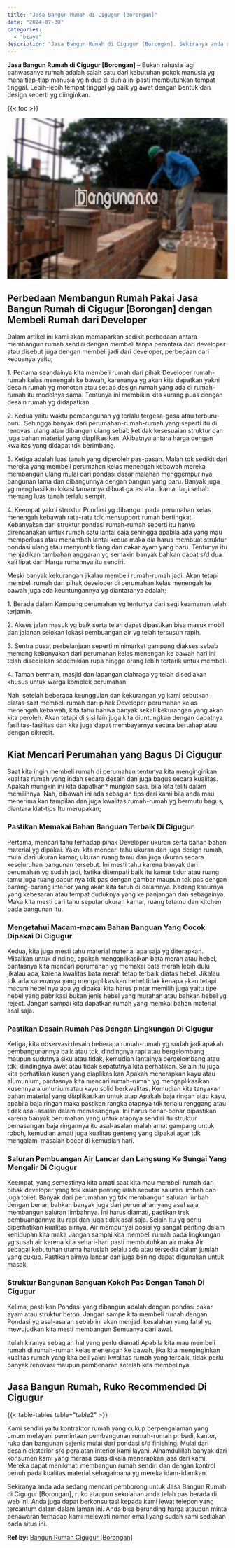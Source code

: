 ```yaml
---
title: "Jasa Bangun Rumah di Cigugur [Borongan]"
date: "2024-07-30"
categories: 
  - "biaya"
description: "Jasa Bangun Rumah di Cigugur [Borongan]. Sekiranya anda ada sedang mencari pemborong untuk Jasa Bangun Rumah di Cigugur [Borongan], ruko ataupun sekolahan..."
---
```


**Jasa Bangun Rumah di Cigugur \[Borongan\]** – Bukan rahasia lagi bahwasanya rumah adalah salah satu dari kebutuhan pokok manusia yg mana tiap-tiap manusia yg hidup di dunia ini pasti membutuhkan tempat tinggal. Lebih-lebih tempat tinggal yg baik yg awet dengan bentuk dan design seperti yg diinginkan.

{{< toc >}}

![Jasa Bangun Rumah di Cigugur [Borongan]](/images/borong-bangunan-12.png)

## Perbedaan Membangun Rumah Pakai Jasa Bangun Rumah di Cigugur \[Borongan\] dengan Membeli Rumah dari Developer

Dalam artikel ini kami akan memaparkan sedikit perbedaan antara membangun rumah sendiri dengan membeli tanpa perantara dari developer atau disebut juga dengan membeli jadi dari developer, perbedaan dari keduanya yaitu;

1\. Pertama seandainya kita membeli rumah dari pihak Developer rumah-rumah kelas menengah ke bawah, karenanya yg akan kita dapatkan yakni desain rumah yg monoton atau setiap design rumah yang ada di rumah-rumah itu modelnya sama. Tentunya ini membikin kita kurang puas dengan desain rumah yg didapatkan.

2\. Kedua yaitu waktu pembangunan yg terlalu tergesa-gesa atau terburu-buru. Sehingga banyak dari perumahan-rumah-rumah yang seperti itu di renovasi ulang atau dibangun ulang sebab ketidak kesesuaian struktur dan juga bahan material yang diaplikasikan. Akibatnya antara harga dengan kwalitas yang didapat tdk berimbang.

3\. Ketiga adalah luas tanah yang diperoleh pas-pasan. Malah tdk sedikit dari mereka yang membeli perumahan kelas menengah kebawah mereka membangun ulang mulai dari pondasi dasar malahan menggempur nya bangunan lama dan dibangunnya dengan bangun yang baru. Banyak juga yg menghasilkan lokasi tamannya dibuat garasi atau kamar lagi sebab memang luas tanah terlalu sempit.

4\. Keempat yakni struktur Pondasi yg dibangun pada perumahan kelas menengah kebawah rata-rata tdk mensupport rumah bertingkat. Kebanyakan dari struktur pondasi rumah-rumah seperti itu hanya direncanakan untuk rumah satu lantai saja sehingga apabila ada yang mau memperluas atau menambah lantai kedua maka dia harus membuat struktur pondasi ulang atau menyuntik tiang dan cakar ayam yang baru. Tentunya itu menjadikan tambahan anggaran yg semakin banyak bahkan dapat s/d dua kali lipat dari Harga rumahnya itu sendiri.

Meski banyak kekurangan jikalau membeli rumah-rumah jadi, Akan tetapi membeli rumah dari pihak developer di perumahan kelas menengah ke bawah juga ada keuntungannya yg diantaranya adalah;

1\. Berada dalam Kampung perumahan yg tentunya dari segi keamanan telah terjamin.

2\. Akses jalan masuk yg baik serta telah dapat dipastikan bisa masuk mobil dan jalanan selokan lokasi pembuangan air yg telah tersusun rapih.

3\. Sentra pusat perbelanjaan seperti minimarket gampang diakses sebab memang kebanyakan dari perumahan kelas menengah ke bawah hari ini telah disediakan sedemikian rupa hingga orang lebih tertarik untuk membeli.

4\. Taman bermain, masjid dan lapangan olahraga yg telah disediakan khusus untuk warga komplek perumahan.

Nah, setelah beberapa keunggulan dan kekurangan yg kami sebutkan diatas saat membeli rumah dari pihak Developer perumahan kelas menengah kebawah, kita tahu bahwa banyak sekali kekurangan yang akan kita peroleh. Akan tetapi di sisi lain juga kita diuntungkan dengan dapatnya fasilitas-fasilitas dan kita juga dapat membayarnya secara bertahap atau dengan dikredit.

## Kiat Mencari Perumahan yang Bagus Di Cigugur

Saat kita ingin membeli rumah di perumahan tentunya kita menginginkan kualitas rumah yang indah secara desain dan juga bagus secara kualitas. Apakah mungkin ini kita dapatkan? mungkin saja, bila kita teliti dalam memilihnya. Nah, dibawah ini ada sebagian tips dari kami bila anda mau menerima kan tampilan dan juga kwalitas rumah-rumah yg bermutu bagus, diantara kiat-tips Itu merupakan;

### Pastikan Memakai Bahan Banguan Terbaik Di Cigugur

Pertama, mencari tahu terhadap pihak Developer ukuran serta bahan bahan material yg dipakai. Yakni kita mencari tahu ukuran dan juga design rumah, mulai dari ukuran kamar, ukuran ruang tamu dan juga ukuran secara keseluruhan bangunan tersebut. Ini mesti tahu karena banyak dari perumahan yg sudah jadi, ketika ditempati baik itu kamar tidur atau ruang tamu juga ruang dapur nya tdk pas dengan gambar maupun tdk pas dengan barang-barang interior yang akan kita taruh di dalamnya. Kadang kasurnya yang kebesaran atau tempat duduknya yang ke panjangan dan sebagainya. Maka kita mesti cari tahu seputar ukuran kamar, ruang tetamu dan kitchen pada bangunan itu.

### Mengetahui Macam-macam Bahan Banguan Yang Cocok Dipakai Di Cigugur

Kedua, kita juga mesti tahu material material apa saja yg diterapkan. Misalkan untuk dinding, apakah mengaplikasikan bata merah atau hebel, pantasnya kita mencari perumahan yg memakai bata merah lebih dulu jikalau ada, karena kwalitas bata merah tetap terbaik diatas hebel. Jikalau tdk ada karenanya yang mengaplikasikan hebel tidak kenapa akan tetapi macam hebel nya apa yg dipakai kita harus pintar memilih juga yaitu tipe hebel yang pabrikasi bukan jenis hebel yang murahan atau bahkan hebel yg reject. Jangan sampai kita dapatkan rumah yang memkai bahan material asal saja.

### Pastikan Desain Rumah Pas Dengan Lingkungan Di Cigugur

Ketiga, kita observasi desain beberapa rumah-rumah yg sudah jadi apakah pembangunannya baik atau tdk, dindingnya rapi atau bergelombang maupun sudutnya siku atau tidak, kemudian lantainya bergelombang atau tdk, dindingnya awet atau tidak sepatutnya kita perhatikan. Selain itu juga kita perhatikan kusen yang diaplikasikan Apakah menerapkan kayu atau alumunium, pantasnya kita mencari rumah-rumah yg mengaplikasikan kusennya alumunium atau kayu solid berkwalitas. Kemudian kita tanyakan bahan material yang diaplikasikan untuk atap Apakah baja ringan atau kayu, apabila baja ringan maka pastikan rangka atapnya tdk terlalu renggang atau tidak asal-asalan dalam memasangnya. Ini harus benar-benar dipastikan karena banyak perumahan yang untuk atapnya sendiri itu struktur pemasangan baja ringannya itu asal-asalan malah amat gampang untuk roboh, kemudian amati juga kualitas genteng yang dipakai agar tdk mengalami masalah bocor di kemudian hari.

### Saluran Pembuangan Air Lancar dan Langsung Ke Sungai Yang Mengalir Di Cigugur

Keempat, yang semestinya kita amati saat kita mau membeli rumah dari pihak developer yang tdk kalah penting ialah seputar saluran limbah dan juga toilet. Banyak dari perumahan yg tdk membangun saluran limbah dengan benar, bahkan banyak juga dari perumahan yang asal saja membangun saluran limbahnya. Ini harus diamati, pastikan trek pembuangannya itu rapi dan juga tidak asal saja. Selain itu yg perlu diperhatikan kualitas airnya. Air mempunyai posisi yg sangat penting dalam kehidupan kita maka Jangan sampai kita membeli rumah pada lingkungan yg susah air karena kita sehari-hari pasti membutuhkan air maka Air sebagai kebutuhan utama haruslah selalu ada atau tersedia dalam jumlah yang cukup. Pastikan airnya lancar dan juga bening dapat digunakan untuk masak.

### Struktur Bangunan Banguan Kokoh Pas Dengan Tanah Di Cigugur

Kelima, pasti kan Pondasi yang dibangun adalah dengan pondasi cakar ayam atau struktur beton. Jangan sampe kita membeli rumah dengan Pondasi yg asal-asalan sebab ini akan menjadi kesalahan yang fatal yg mewujudkan kita mesti membangun Semuanya dari awal.

Itulah kiranya sebagian hal yang perlu diamati Apabila kita mau membeli rumah di rumah-rumah kelas menengah ke bawah, jika kita menginginkan kualitas rumah yang kita beli yakni kwalitas rumah yang terbaik, tidak perlu banyak renovasi maupun pembenaran setelah kita membelinya.

## Jasa Bangun Rumah, Ruko Recommended Di Cigugur

{{< table-tables table="table2" >}}

Kami sendiri yaitu kontraktor rumah yang cukup berpengalaman yang umum melayani permintaan pembangunan rumah-rumah pribadi, kantor, ruko dan bangunan sejenis mulai dari pondasi s/d finishing. Mulai dari desain eksterior s/d peralatan interior kami layani. Alhamdulillah banyak dari konsumen kami yang merasa puas dikala menerapkan jasa dari kami. Mereka dapat menikmati membangun rumah sendiri dan dengan kontrol penuh pada kualitas material sebagaimana yg mereka idam-idamkan.

Sekiranya anda ada sedang mencari pemborong untuk Jasa Bangun Rumah di Cigugur \[Borongan\], ruko ataupun sekolahan anda telah pas berada di web ini. Anda juga dapat berkonsultasi kepada kami lewat telepon yang tercantum dalam dalam laman ini. Anda bisa berunding harga ataupun minta penawaran terhadap kami melewati nomor email yang sudah kami sediakan pada situs ini.

**Ref by:** [Bangun Rumah Cigugur [Borongan]](https://id.wikipedia.org/wiki/Bangun)
